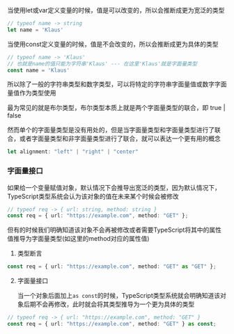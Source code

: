 当使用let或var定义变量的时候，值是可以改变的，所以会推断成更为宽泛的类型

```ts
// typeof name -> string
let name = 'Klaus'
```

当使用const定义变量的时候，值是不会改变的，所以会推断成更为具体的类型

```ts
// typeof name -> 'Klaus'
// 也就是name的值只能为字符串'Klaus' --- 在这里'Klaus'就是字面量类型
const name = 'Klaus'
```



所以除了一般的字符串类型和数字类型，可以将特定的字符串字面量值或数字字面量值作为类型使用

最为常见的就是布尔类型，布尔类型本质上就是两个字面量类型的联合，即 true | false



然而单个的字面量类型是没有用处的，但是当字面量类型和字面量类型进行了联合，或者字面量类型和非字面量类型进行了联合，就可以表达一个更有用的概念

```ts
let alignment: "left" | "right" | "center"
```



### 字面量接口

如果给一个变量赋值对象，默认情况下会推导出宽泛的类型，因为默认情况下，TypeScript类型系统会认为该对象的值在未来某个时候会被修改

```ts
// typeof req -> { url: string, method: string }
const req = { url: "https://example.com", method: "GET" };
```

但有的时候我们明确知道该对象不会再被修改或者需要TypeScript将其中的属性值推导为字面量类型(如这里的method对应的属性值)


1. 类型断言

```ts
const req = { url: "https://example.com", method: "GET" as "GET" };
```


2. 字面量接口

   当一个对象后面加上`as const`的时候，TypeScript类型系统就会明确知道该对象后期不会再修改，此时就会将其类型推导为一个更为具体的类型

```ts
// typeof req -> { url: "https://example.com", method: "GET" }
const req = { url: "https://example.com", method: "GET" } as const;
```

